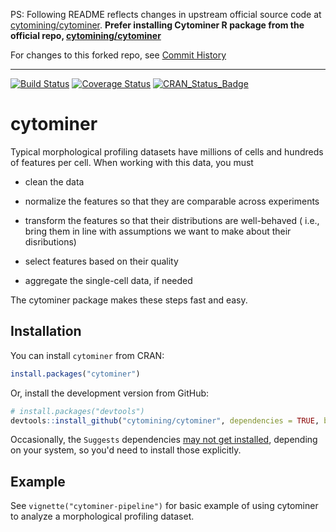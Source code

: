PS: Following README reflects changes in upstream official source code at [cytomining/cytominer](https://github.com/cytomining/cytominer). **Prefer installing Cytominer R package from the official repo, [cytomining/cytominer](https://github.com/cytomining/cytominer)**

For changes to this forked repo, see [Commit History](https://github.com/sbamin/cytominer/commits/master)

***

[![Build Status](https://travis-ci.org/cytomining/cytominer.png?branch=master)](https://travis-ci.org/cytomining/cytominer) [![Coverage Status](https://img.shields.io/codecov/c/github/cytomining/cytominer/master.svg)](https://codecov.io/github/cytomining/cytominer?branch=master) [![CRAN\_Status\_Badge](https://www.r-pkg.org/badges/version/cytominer)](https://cran.r-project.org/package=cytominer)

cytominer
=========

Typical morphological profiling datasets have millions of cells and hundreds of features per cell. When working with this data, you must

-   clean the data

-   normalize the features so that they are comparable across experiments

-   transform the features so that their distributions are well-behaved ( i.e., bring them in line with assumptions we want to make about their disributions)

-   select features based on their quality

-   aggregate the single-cell data, if needed

The cytominer package makes these steps fast and easy.

Installation
------------

You can install `cytominer` from CRAN:

``` r
install.packages("cytominer")
```

Or, install the development version from GitHub:

``` r
# install.packages("devtools")
devtools::install_github("cytomining/cytominer", dependencies = TRUE, build_vignettes = TRUE)
```

Occasionally, the `Suggests` dependencies [may not get installed](https://github.com/hadley/devtools/issues/1370), depending on your system, so you'd need to install those explicitly.

Example
-------

See `vignette("cytominer-pipeline")` for basic example of using cytominer to analyze a morphological profiling dataset.
